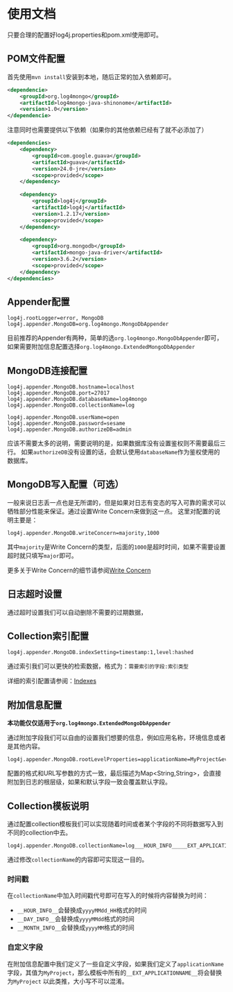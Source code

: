 # 使用文档

只要合理的配置好log4j.properties和pom.xml使用即可。

## POM文件配置
首先使用`mvn install`安装到本地，随后正常的加入依赖即可。
```xml
<dependencie>
    <groupId>org.log4mongo</groupId>
    <artifactId>log4mongo-java-shinonome</artifactId>
    <version>1.0</version>
</dependencie>
```
注意同时也需要提供以下依赖（如果你的其他依赖已经有了就不必添加了）
```xml
<dependencies>
    <dependency>
        <groupId>com.google.guava</groupId>
        <artifactId>guava</artifactId>
        <version>24.0-jre</version>
        <scope>provided</scope>
    </dependency>
    
    <dependency>
        <groupId>log4j</groupId>
        <artifactId>log4j</artifactId>
        <version>1.2.17</version>
        <scope>provided</scope>
    </dependency>
    
    <dependency>
        <groupId>org.mongodb</groupId>
        <artifactId>mongo-java-driver</artifactId>
        <version>3.6.2</version>
        <scope>provided</scope>
    </dependency>
</dependencies>
```

## Appender配置
```properties
log4j.rootLogger=error, MongoDB
log4j.appender.MongoDB=org.log4mongo.MongoDbAppender
```
目前推荐的Appender有两种，简单的选`org.log4mongo.MongoDbAppender`即可，如果需要附加信息配置选择`org.log4mongo.ExtendedMongoDbAppender`

## MongoDB连接配置
```properties
log4j.appender.MongoDB.hostname=localhost
log4j.appender.MongoDB.port=27017
log4j.appender.MongoDB.databaseName=log4mongo
log4j.appender.MongoDB.collectionName=log

log4j.appender.MongoDB.userName=open
log4j.appender.MongoDB.password=sesame
log4j.appender.MongoDB.authorizeDB=admin
```
应该不需要太多的说明，需要说明的是，如果数据库没有设置鉴权则不需要最后三行。
如果`authorizeDB`没有设置的话，会默认使用`databaseName`作为鉴权使用的数据库。

## MongoDB写入配置（可选）
一般来说日志丢一点也是无所谓的，但是如果对日志有变态的写入可靠的需求可以牺牲部分性能来保证。通过设置Write Concern来做到这一点。
这里对配置的说明主要是：
```properties
log4j.appender.MongoDB.writeConcern=majority,1000
```
其中`majority`是Write Concern的类型，后面的`1000`是超时时间，如果不需要设置超时就只填写`major`即可。

更多关于Write Concern的细节请参阅[Write Concern](https://docs.mongodb.com/manual/reference/write-concern/index.html)

## 日志超时设置

通过超时设置我们可以自动删除不需要的过期数据，

## Collection索引配置
```properties
log4j.appender.MongoDB.indexSetting=timestamp:1,level:hashed
```
通过索引我们可以更快的检索数据，格式为：`需要索引的字段:索引类型`

详细的索引配置请参阅：[Indexes](https://docs.mongodb.com/manual/indexes/index.html)

## 附加信息配置
**本功能仅仅适用于`org.log4mongo.ExtendedMongoDbAppender`**

通过附加字段我们可以自由的设置我们想要的信息，例如应用名称，环境信息或者是其他内容。
```properties
log4j.appender.MongoDB.rootLevelProperties=applicationName=MyProject&eventType=Development
```
配置的格式和URL写参数的方式一致，最后描述为Map<String,String>，会直接附加到日志的根层级，如果和默认字段一致会覆盖默认字段。

## Collection模板说明
通过配置collection模板我们可以实现随着时间或者某个字段的不同将数据写入到不同的collection中去。
```properties
log4j.appender.MongoDB.collectionName=log___HOUR_INFO_____EXT_APPLICATIONNAME__
```
通过修改`collectionName`的内容即可实现这一目的。
### 时间戳
在`collectionName`中加入时间戳代号即可在写入的时候将内容替换为时间：
- `__HOUR_INFO__`会替换成`yyyyMMdd_HH`格式的时间
- `__DAY_INFO__`会替换成`yyyyMMdd`格式的时间
- `__MONTH_INFO__`会替换成`yyyyMM`格式的时间

### 自定义字段
在附加信息配置中我们定义了一些自定义字段，如果我们定义了`applicationName`字段，其值为`MyProject`，那么模板中所有的`__EXT_APPLICATIONNAME__`将会替换为`MyProject`
以此类推，大小写不可以混淆。